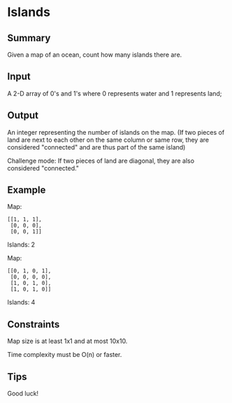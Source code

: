# Islands

## Summary

Given a map of an ocean, count how many islands there are.

## Input

A 2-D array of 0's and 1's where 0 represents water and 1 represents land;

## Output

An integer representing the number of islands on the map. (If two pieces of land are next to each other on the same column or same row, they are considered "connected" and are thus part of the same island)

Challenge mode: If two pieces of land are diagonal, they are also considered "connected."

## Example

Map:
```
[[1, 1, 1],
 [0, 0, 0],
 [0, 0, 1]]
```

Islands: 2

Map:
```
[[0, 1, 0, 1],
 [0, 0, 0, 0],
 [1, 0, 1, 0],
 [1, 0, 1, 0]]
```

Islands: 4

## Constraints 
 
Map size is at least 1x1 and at most 10x10.

Time complexity must be O(n) or faster.

## Tips

Good luck!
